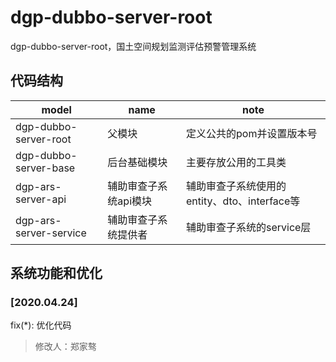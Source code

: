 
# dgp-dubbo-server-root
dgp-dubbo-server-root，国土空间规划监测评估预警管理系统

## 代码结构
| model                   | name            | note                                       |
| ----------------------- | --------------- | ------------------------------------------ |
| dgp-dubbo-server-root   | 父模块          | 定义公共的pom并设置版本号                  |
| dgp-dubbo-server-base   | 后台基础模块    | 主要存放公用的工具类                       |
| dgp-ars-server-api       | 辅助审查子系统api模块 | 辅助审查子系统使用的entity、dto、interface等 |
| dgp-ars-server-service   | 辅助审查子系统提供者  | 辅助审查子系统的service层 |


## 系统功能和优化

### [2020.04.24]  

fix(*): 优化代码

> 修改人：郑家骜
